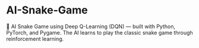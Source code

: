 # AI-Snake-Game
🐍 AI Snake Game using Deep Q-Learning (DQN) — built with Python, PyTorch, and Pygame. The AI learns to play the classic snake game through reinforcement learning.
